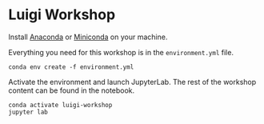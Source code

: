 # Luigi Workshop

Install [Anaconda](https://www.anaconda.com/) or [Miniconda](https://docs.conda.io/en/latest/miniconda.html) on your machine.

Everything you need for this workshop is in the `environment.yml` file.

```
conda env create -f environment.yml
```

Activate the environment and launch JupyterLab. The rest of the workshop
content can be found in the notebook.

```
conda activate luigi-workshop
jupyter lab
```
